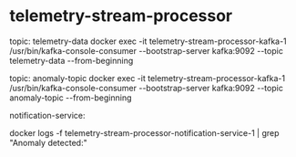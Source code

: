# telemetry-stream-processor


topic: telemetry-data 
docker exec -it telemetry-stream-processor-kafka-1 /usr/bin/kafka-console-consumer --bootstrap-server kafka:9092 --topic telemetry-data --from-beginning



topic: anomaly-topic
docker exec -it telemetry-stream-processor-kafka-1 /usr/bin/kafka-console-consumer --bootstrap-server kafka:9092 --topic anomaly-topic --from-beginning


notification-service:

docker logs -f telemetry-stream-processor-notification-service-1 | grep "Anomaly detected:"
